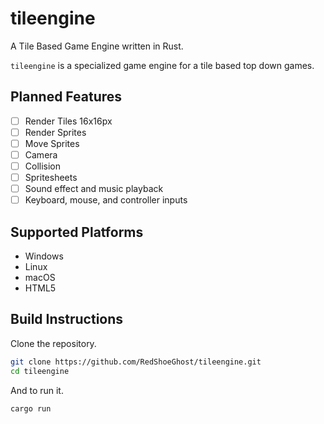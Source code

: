 # tileengine
A Tile Based Game Engine written in Rust.

`tileengine` is a specialized game engine for a tile based top down games.

## Planned Features
- [ ] Render Tiles 16x16px
- [ ] Render Sprites
- [ ] Move Sprites
- [ ] Camera
- [ ] Collision
- [ ] Spritesheets
- [ ] Sound effect and music playback
- [ ] Keyboard, mouse, and controller inputs

## Supported Platforms
* Windows
* Linux
* macOS
* HTML5

## Build Instructions
Clone the repository.
```bash
git clone https://github.com/RedShoeGhost/tileengine.git
cd tileengine
```

And to run it.
```bash
cargo run
```
